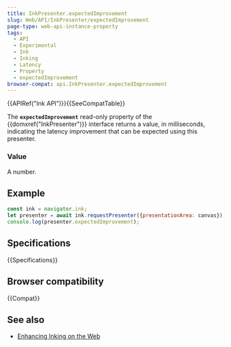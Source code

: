 ```yaml
---
title: InkPresenter.expectedImprovement
slug: Web/API/InkPresenter/expectedImprovement
page-type: web-api-instance-property
tags:
  - API
  - Experimental
  - Ink
  - Inking
  - Latency
  - Property
  - expectedImprovement
browser-compat: api.InkPresenter.expectedImprovement
---
```


{{APIRef("Ink API")}}{{SeeCompatTable}}

The **`expectedImprovement`** read-only property of the {{domxref("InkPresenter")}} interface returns a value, in milliseconds, indicating the latency improvement that can be expected using this presenter.

### Value

A number.

## Example

```js
const ink = navigator.ink;
let presenter = await ink.requestPresenter({presentationArea: canvas});
console.log(presenter.expectedImprovement);
```

## Specifications

{{Specifications}}

## Browser compatibility

{{Compat}}

## See also

- [Enhancing Inking on the Web](https://blogs.windows.com/msedgedev/2021/08/18/enhancing-inking-on-the-web/)
